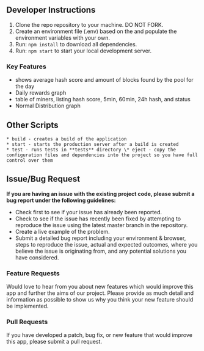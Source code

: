 ## Developer Instructions

1. Clone the repo repository to your machine. DO NOT FORK.
2. Create an environment file (.env) based on the and populate the environment variables with your own.
3. Run: `npm install` to download all dependencies.
4. Run: `npm start` to start your local development server.

### Key Features

- shows average hash score and amount of blocks found by the pool for the day
- Daily rewards graph
- table of miners, listing hash score, 5min, 60min, 24h hash, and status
- Normal Distribution graph

## Other Scripts

    * build - creates a build of the application
    * start - starts the production server after a build is created
    * test - runs tests in **tests** directory \* eject - copy the configuration files and dependencies into the project so you have full control over them

## Issue/Bug Request

**If you are having an issue with the existing project code, please submit a bug report under the following guidelines:**

- Check first to see if your issue has already been reported.
- Check to see if the issue has recently been fixed by attempting to reproduce the issue using the latest master branch in the repository.
- Create a live example of the problem.
- Submit a detailed bug report including your environment & browser, steps to reproduce the issue, actual and expected outcomes, where you believe the issue is originating from, and any potential solutions you have considered.

### Feature Requests

Would love to hear from you about new features which would improve this app and further the aims of our project. Please provide as much detail and information as possible to show us why you think your new feature should be implemented.

### Pull Requests

If you have developed a patch, bug fix, or new feature that would improve this app, please submit a pull request.

